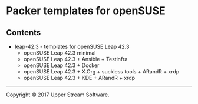 # Packer templates for openSUSE

## Contents

* [leap-42.3](leap-42.3/README.mdown) - templates for openSUSE Leap 42.3
    * openSUSE Leap 42.3 minimal
    * openSUSE Leap 42.3 + Ansible + Testinfra
    * openSUSE Leap 42.3 + Docker
    * openSUSE Leap 42.3 + X.Org + suckless tools + ARandR + xrdp
    * openSUSE Leap 42.3 + KDE + ARandR + xrdp

- - -

Copyright &copy; 2017 Upper Stream Software.
